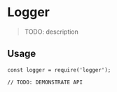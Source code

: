 # Logger

> TODO: description

## Usage

```
const logger = require('logger');

// TODO: DEMONSTRATE API
```

